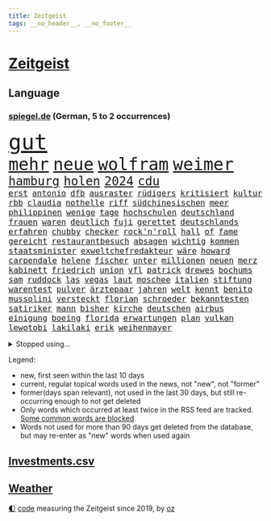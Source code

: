 ```yaml
---
title: Zeitgeist
tags: __no_header__, __no_footer__
---
```


# [Zeitgeist](https://oliz.io/zeitgeist/)

## Language

<h3><a href="https://www.spiegel.de" target="_blank">spiegel.de</a> (German, 5 to 2 occurrences)</h3>
<p style="font-family:monospace">
<span style="font-size:32pt"><a href="news_links.html#gut" class="current">gut</a></span>
<br>
<span style="font-size:25pt"><a href="news_links.html#mehr" class="current">mehr</a></span>
<span style="font-size:25pt"><a href="news_links.html#neue" class="current">neue</a></span>
<span style="font-size:25pt"><a href="news_links.html#wolfram" class="current">wolfram</a></span>
<span style="font-size:25pt"><a href="news_links.html#weimer" class="new">weimer</a></span>
<br>
<span style="font-size:18pt"><a href="news_links.html#hamburg" class="current">hamburg</a></span>
<span style="font-size:18pt"><a href="news_links.html#holen" class="current">holen</a></span>
<span style="font-size:18pt"><a href="news_links.html#2024" class="current">2024</a></span>
<span style="font-size:18pt"><a href="news_links.html#cdu" class="current">cdu</a></span>
<br>
<span style="font-size:12pt"><a href="news_links.html#erst" class="current">erst</a></span>
<span style="font-size:12pt"><a href="news_links.html#antonio" class="current">antonio</a></span>
<span style="font-size:12pt"><a href="news_links.html#dfb" class="current">dfb</a></span>
<span style="font-size:12pt"><a href="news_links.html#ausraster" class="new">ausraster</a></span>
<span style="font-size:12pt"><a href="news_links.html#rüdigers" class="new">rüdigers</a></span>
<span style="font-size:12pt"><a href="news_links.html#kritisiert" class="current">kritisiert</a></span>
<span style="font-size:12pt"><a href="news_links.html#kultur" class="current">kultur</a></span>
<span style="font-size:12pt"><a href="news_links.html#rbb" class="current">rbb</a></span>
<span style="font-size:12pt"><a href="news_links.html#claudia" class="current">claudia</a></span>
<span style="font-size:12pt"><a href="news_links.html#nothelle" class="new">nothelle</a></span>
<span style="font-size:12pt"><a href="news_links.html#riff" class="new">riff</a></span>
<span style="font-size:12pt"><a href="news_links.html#südchinesischen" class="new">südchinesischen</a></span>
<span style="font-size:12pt"><a href="news_links.html#meer" class="current">meer</a></span>
<span style="font-size:12pt"><a href="news_links.html#philippinen" class="current">philippinen</a></span>
<span style="font-size:12pt"><a href="news_links.html#wenige" class="current">wenige</a></span>
<span style="font-size:12pt"><a href="news_links.html#tage" class="current">tage</a></span>
<span style="font-size:12pt"><a href="news_links.html#hochschulen" class="current">hochschulen</a></span>
<span style="font-size:12pt"><a href="news_links.html#deutschland" class="current">deutschland</a></span>
<span style="font-size:12pt"><a href="news_links.html#frauen" class="current">frauen</a></span>
<span style="font-size:12pt"><a href="news_links.html#waren" class="current">waren</a></span>
<span style="font-size:12pt"><a href="news_links.html#deutlich" class="current">deutlich</a></span>
<span style="font-size:12pt"><a href="news_links.html#fuji" class="new">fuji</a></span>
<span style="font-size:12pt"><a href="news_links.html#gerettet" class="current">gerettet</a></span>
<span style="font-size:12pt"><a href="news_links.html#deutschlands" class="current">deutschlands</a></span>
<span style="font-size:12pt"><a href="news_links.html#erfahren" class="current">erfahren</a></span>
<span style="font-size:12pt"><a href="news_links.html#chubby" class="new">chubby</a></span>
<span style="font-size:12pt"><a href="news_links.html#checker" class="new">checker</a></span>
<span style="font-size:12pt"><a href="news_links.html#rock'n'roll" class="new">rock'n'roll</a></span>
<span style="font-size:12pt"><a href="news_links.html#hall" class="current">hall</a></span>
<span style="font-size:12pt"><a href="news_links.html#of" class="current">of</a></span>
<span style="font-size:12pt"><a href="news_links.html#fame" class="current">fame</a></span>
<span style="font-size:12pt"><a href="news_links.html#gereicht" class="current">gereicht</a></span>
<span style="font-size:12pt"><a href="news_links.html#restaurantbesuch" class="new">restaurantbesuch</a></span>
<span style="font-size:12pt"><a href="news_links.html#absagen" class="new">absagen</a></span>
<span style="font-size:12pt"><a href="news_links.html#wichtig" class="current">wichtig</a></span>
<span style="font-size:12pt"><a href="news_links.html#kommen" class="current">kommen</a></span>
<span style="font-size:12pt"><a href="news_links.html#staatsminister" class="new">staatsminister</a></span>
<span style="font-size:12pt"><a href="news_links.html#exweltchefredakteur" class="new">exweltchefredakteur</a></span>
<span style="font-size:12pt"><a href="news_links.html#wäre" class="current">wäre</a></span>
<span style="font-size:12pt"><a href="news_links.html#howard" class="current">howard</a></span>
<span style="font-size:12pt"><a href="news_links.html#carpendale" class="new">carpendale</a></span>
<span style="font-size:12pt"><a href="news_links.html#helene" class="new">helene</a></span>
<span style="font-size:12pt"><a href="news_links.html#fischer" class="current">fischer</a></span>
<span style="font-size:12pt"><a href="news_links.html#unter" class="current">unter</a></span>
<span style="font-size:12pt"><a href="news_links.html#millionen" class="current">millionen</a></span>
<span style="font-size:12pt"><a href="news_links.html#neuen" class="current">neuen</a></span>
<span style="font-size:12pt"><a href="news_links.html#merz" class="current">merz</a></span>
<span style="font-size:12pt"><a href="news_links.html#kabinett" class="current">kabinett</a></span>
<span style="font-size:12pt"><a href="news_links.html#friedrich" class="current">friedrich</a></span>
<span style="font-size:12pt"><a href="news_links.html#union" class="current">union</a></span>
<span style="font-size:12pt"><a href="news_links.html#vfl" class="current">vfl</a></span>
<span style="font-size:12pt"><a href="news_links.html#patrick" class="current">patrick</a></span>
<span style="font-size:12pt"><a href="news_links.html#drewes" class="new">drewes</a></span>
<span style="font-size:12pt"><a href="news_links.html#bochums" class="new">bochums</a></span>
<span style="font-size:12pt"><a href="news_links.html#sam" class="current">sam</a></span>
<span style="font-size:12pt"><a href="news_links.html#ruddock" class="new">ruddock</a></span>
<span style="font-size:12pt"><a href="news_links.html#las" class="current">las</a></span>
<span style="font-size:12pt"><a href="news_links.html#vegas" class="current">vegas</a></span>
<span style="font-size:12pt"><a href="news_links.html#laut" class="current">laut</a></span>
<span style="font-size:12pt"><a href="news_links.html#moschee" class="current">moschee</a></span>
<span style="font-size:12pt"><a href="news_links.html#italien" class="current">italien</a></span>
<span style="font-size:12pt"><a href="news_links.html#stiftung" class="current">stiftung</a></span>
<span style="font-size:12pt"><a href="news_links.html#warentest" class="current">warentest</a></span>
<span style="font-size:12pt"><a href="news_links.html#pulver" class="current">pulver</a></span>
<span style="font-size:12pt"><a href="news_links.html#ärztepaar" class="new">ärztepaar</a></span>
<span style="font-size:12pt"><a href="news_links.html#jahren" class="current">jahren</a></span>
<span style="font-size:12pt"><a href="news_links.html#welt" class="current">welt</a></span>
<span style="font-size:12pt"><a href="news_links.html#kennt" class="current">kennt</a></span>
<span style="font-size:12pt"><a href="news_links.html#benito" class="current">benito</a></span>
<span style="font-size:12pt"><a href="news_links.html#mussolini" class="current">mussolini</a></span>
<span style="font-size:12pt"><a href="news_links.html#versteckt" class="current">versteckt</a></span>
<span style="font-size:12pt"><a href="news_links.html#florian" class="current">florian</a></span>
<span style="font-size:12pt"><a href="news_links.html#schroeder" class="new">schroeder</a></span>
<span style="font-size:12pt"><a href="news_links.html#bekanntesten" class="current">bekanntesten</a></span>
<span style="font-size:12pt"><a href="news_links.html#satiriker" class="current">satiriker</a></span>
<span style="font-size:12pt"><a href="news_links.html#mann" class="current">mann</a></span>
<span style="font-size:12pt"><a href="news_links.html#bisher" class="current">bisher</a></span>
<span style="font-size:12pt"><a href="news_links.html#kirche" class="current">kirche</a></span>
<span style="font-size:12pt"><a href="news_links.html#deutschen" class="current">deutschen</a></span>
<span style="font-size:12pt"><a href="news_links.html#airbus" class="current">airbus</a></span>
<span style="font-size:12pt"><a href="news_links.html#einigung" class="current">einigung</a></span>
<span style="font-size:12pt"><a href="news_links.html#boeing" class="current">boeing</a></span>
<span style="font-size:12pt"><a href="news_links.html#florida" class="current">florida</a></span>
<span style="font-size:12pt"><a href="news_links.html#erwartungen" class="current">erwartungen</a></span>
<span style="font-size:12pt"><a href="news_links.html#plan" class="current">plan</a></span>
<span style="font-size:12pt"><a href="news_links.html#vulkan" class="current">vulkan</a></span>
<span style="font-size:12pt"><a href="news_links.html#lewotobi" class="new">lewotobi</a></span>
<span style="font-size:12pt"><a href="news_links.html#lakilaki" class="new">lakilaki</a></span>
<span style="font-size:12pt"><a href="news_links.html#erik" class="current">erik</a></span>
<span style="font-size:12pt"><a href="news_links.html#weihenmayer" class="new">weihenmayer</a></span>
</p>
<details>
<summary>Stopped using...</summary>
<p class="former" style="font-size:12pt">
bevor(1650) diskussion(1649) wahlkampf(1649) übernehmen(1649) bedeuten(1648) vierte(1648) bitte(1647) gefährlichen(1647) neuseeland(1646) sexuelle(1646) sicherheitsbehörden(1646) bundespräsident(1645) material(1645) positiv(1645) standort(1645) 2015(1644) bedenken(1644) anstieg(1643) ausgesprochen(1643) depressionen(1643) lust(1643) niveau(1643) nötig(1643) ruhe(1643) sekunden(1643) teilte(1643) beraten(1642) provinz(1642) theater(1642) favoriten(1640) geliefert(1640) 50000(1639) anlass(1639) meint(1639) oktober(1639) polen(1639) strecke(1639) umwelt(1639) verfassungsschutz(1639) joachim(1638) konjunktur(1638) aufgehoben(1637) bestätigen(1636) polens(1636) verschiebt(1636) zusammenhang(1636) anhänger(1635) durfte(1635) entsetzen(1635) investitionen(1635) werke(1635) west(1635) beiträge(1634) körperverletzung(1634) voraus(1634) zugelassen(1634) bundestrainer(1633) glauben(1633) projekt(1633) nachfrage(1631) nutzt(1631) zinsen(1631) e(1630) fußballprofi(1630) alarmiert(1629) distanz(1629) feld(1629) gering(1629) bewegen(1628) distanziert(1628) überleben(1628) echten(1627) begriff(1626) betrifft(1626) dran(1626) außerhalb(1625) bundesgerichtshof(1625) lkw(1625) juristisch(1624) kooperation(1622) schrecken(1619) spenden(1619) papier(1618) aufgetaucht(1615) händler(1614) not(1613) hinweis(1609) profis(1609) vermisste(1608) olympia(1601) herausforderung(1599) umbau(1550) öffnet(1534) carlos(1495) fachkräftemangel(1393) stundenlang(1390) zerstörte(1387) schrumpft(1377) bundesanwaltschaft(1374) freigesprochen(1372) tour(1370) verbunden(1367) kollision(1348) 120(1337) schlafen(1313) mike(1310) ampelkoalition(1301) bekräftigt(1288) demo(1287) fachkräfte(1276) zentralen(1276) einschätzungen(1272) roth(1256) otto(1229) invasion(1219) fördern(1204) gerichte(1178) verantwortlichen(1156) positiven(1154) flughäfen(1152) schneiden(1130) unmittelbar(1128) nebenbei(1124) gefangenschaft(1119) bewusst(1108) nationalelf(1099) verärgert(1068) harter(1067) verhängnis(1062) gefällt(1061) debattiert(1052) grünenpolitikerin(1046) kandidat(1045) nationale(1027) grün(1021) kampagne(1009) fassungslos(1008) rettungsaktion(999) toilette(992) effekt(990) nation(977) führten(970) entstehen(949) tel(936) nationaltrainer(931) aviv(925) staatsanwalt(915) razzien(912) luftangriffe(888) gesprengt(880) jüdische(874) pop(862) technische(862) gelegenheit(850) traut(849) aufgelöst(845) dritter(841) minderjährige(818) bewahren(809) chatgpt(809) verdächtigt(806) alcaraz(803) technologie(800) leon(799) loswerden(782) stil(781) 150000(779) uhren(773) lieferte(770) hamilton(767) lewis(767) rivalen(767) angenommen(755) ferrari(749) arbeitskräfte(745) gründung(739) veröffentlichte(725) ost(712) höchststand(708) arbeiter(707) kane(700) seltsame(700) pilot(695) 9(688) lebensgefährlich(686) schlagabtausch(685) objekte(680) anschluss(664) schuldenbremse(662) verriet(656) afdpolitiker(642) essener(636) vormittag(635) journalistin(632) zeitgleich(630) entpuppt(629) staus(623) service(619) lady(612) netanyahus(610) folter(609) verfolgung(591) 24jährige(590) 03(589) reformiert(572) auswertung(571) besserung(570) hymne(570) eingeschränkt(565) harsche(565) horst(565) rolf(565) mehrmals(564) sportlich(559) handball(542) kriegen(542) wütend(540) stimmte(535) geiseln(529) mancherorts(526) wagt(525) geräumt(522) club(515) empfehlungen(511) sprecherin(510) manch(509) einschnitte(505) kanzlerkandidat(505) gespalten(504) kostenlos(504) produzent(500) kapitän(493) sowohl(492) ließe(491) straftäter(486) historischer(477) dorthin(475) oma(473) machtwechsel(468) abgefeuert(467) gezahlt(465) behandlung(464) rammte(461) mögen(457) provokation(455) normalerweise(453) audi(452) begegnen(452) brandenburgischen(452) schritten(452) dahintersteckt(449) jörg(447) michel(443) sap(440) piloten(434) reichsten(434) staub(434) wüste(433) gefühle(430) gesichtet(428) heiraten(428) bunte(426) offenbaren(426) mauer(425) nationalsozialismus(423) vizepräsidentin(421) zerlegt(421) häusern(420) leichtathletik(415) wald(415) 17jähriger(409) gäbe(409) klette(409) polizeibeamte(409) raf(409) ranking(408) sitze(405) wirtschaftskrise(404) zentimeter(403) rechtslage(399) scheidung(399) dienen(397) klagte(397) fotografiert(395) planung(395) schülerinnen(392) vorab(392) überlassen(391) autoindustrie(390) vertritt(390) plastik(388) geringer(387) halbzeit(387) bgh(385) diana(381) drittes(379) boss(378) kulissen(376) potenzial(370) studien(367) bedingung(365) polizistin(361) set(361) rechnung(360) vehement(360) türen(357) anschläge(356) versuchter(355) diplomatischen(354) ewig(350) relativ(350) wittert(347) grenzkontrollen(346) rafael(345) autobranche(343) laufender(343) systematisch(340) 28jährige(336) kryptowährung(334) perfekt(334) vermitteln(333) gene(332) france(329) polarisiert(328) besitzt(327) verdachtsfall(325) match(321) stiegen(321) kleinstadt(320) robin(319) verbrenneraus(319) breiten(317) türkischer(315) eingesperrt(312) tourist(311) suchten(306) lauern(303) demi(301) gesteuert(298) exfreundin(296) süddeutschland(296) warnte(296) bürgerinnen(294) interaktiven(291) kurioser(290) jemanden(288) kümmern(286) nuri(285) ruf(285) friseur(284) medikamente(284) müdigkeit(284) westküste(284) sperren(283) naomi(282) wanderer(280) erfinden(278) passende(278) königliche(277) mittelschicht(276) ran(276) besseren(273) zerstörten(273) gesichert(271) gefühlen(270) starkem(270) angekündigte(264) löschen(264) 130(262) fritz(260) hose(260) schwierigen(258) kater(257) bundesnetzagentur(256) impfstoff(254) behauptete(253) mobilisieren(253) bordell(252) klimakonferenz(252) sozialdemokrat(250) aktionäre(249) knüpfen(249) suchmaschine(248) verzweifelt(248) kürzungen(247) mittag(247) geheimen(246) lka(246) sitzung(245) vermeidet(245) telefoniert(244) äußere(241) inhaftierten(239) venezuelas(238) georgia(236) konzernchef(236) umfragewerte(236) versprach(236) astronomie(233) senden(232) staatsoberhaupt(232) reformieren(230) schnäppchen(230) 82(229) begleiter(228) daniela(227) anhängern(226) rekrutiert(226) dankesrede(225) khan(225) freiburger(224) kapital(224) nämlich(224) streichung(224) filialen(222) alarmierende(221) austritt(220) florentina(220) holzinger(220) neuanfang(220) cem(217) ungewiss(217) özdemir(217) gegenden(216) parteifreund(216) geldbeutel(214) trost(214) flüchtete(213) jakob(213) liam(213) verbraucherzentrale(211) legendären(210) scheidende(210) krebserkrankung(207) leipziger(206) wiedereinzug(206) bruchteil(204) hofiert(202) dauerten(201) namibia(201) stimmten(201) fossilien(200) gomez(200) handyverbot(200) missgeschick(200) selena(200) torhüterin(200) wahrheiten(199) gisèle(197) juristischen(197) mittelalter(197) verüben(197) biathlon(195) befragten(194) milizen(193) pelicot(192) gewagt(191) toiletten(191) überwachungskamera(191) begeisterte(190) westens(190) ausgehen(189) monats(188) goretzka(187) mutmaßlichem(187) republikanern(187) anzeigen(186) eineinhalb(185) konkreten(184) echter(183) rechtsextremist(183) techkonzern(183) renommierte(182) strackzimmermann(182) asylanträge(181) gründete(181) kanadische(181) günstigere(180) mutterschaft(180) seitenhieb(180) arizona(179) adhs(178) vorsorglich(178) laufenden(176) korruptionsvorwürfen(175) maler(174) tsg(174) hilflos(173) einführen(171) größeres(171) branchenverband(168) chip(168) lebenszeichen(168) apokalypse(167) autobiografie(165) han(165) kategorien(165) schwärmt(164) busse(163) zustände(163) bundesrat(162) gesteigert(162) lucy(162) eddie(161) leser(161) jake(160) spdfraktionschef(160) tarifstreit(160) zendaya(159) auswege(158) psychiatrischen(158) akkuschrauber(157) uhaft(156) richtete(154) schlappe(153) synthetische(152) wahldebakel(152) glücksfall(150) ruhen(150) ukrainekriegs(150) wirtschaftsgipfel(150) anschaffung(149) traditionell(149) kurden(148) kurdische(147) mangelhafte(147) milliardenhöhe(147) runden(147) schläft(147) talfahrt(147) aldi(146) gewaltige(146) kürzen(146) louisiana(146) tankstelle(146) lopez(145) knickt(144) wirtschaftswende(144) einwanderung(143) chalamet(142) funkt(142) hingerichtet(142) schmuck(142) schulzeit(142) timothée(142) verstanden(142) wortbruch(142) ähneln(142) herzog(140) sprint(140) sms(139) orlando(138) ausfällen(137) kartons(137) ausgaben(135) greenpeace(135) verurteilen(135) australiens(134) bundestages(134) ignoranz(134) intendantin(134) diebin(133) zocken(133) geschrumpft(132) scharfer(132) schwangerschaftsabbrüche(132) konferenz(131) kunststück(131) ussängerin(131) wal(131) wecken(131) einreisekontrollen(130) wirtschaftsweise(130) apotheke(128) boxlegende(128) geschätzt(128) telefonat(128) tyson(128) stützpunkt(127) nikita(126) barrier(125) nachgewiesen(125) verheerende(125) abheben(124) accounts(124) begehrt(124) syrischen(124) wggarantie(123) übergeben(123) true(121) befragung(120) bemerkenswerte(120) bezieht(120) hilfsorganisation(120) ärztliche(120) extra(119) gadgets(119) jair(119) lüneburg(119) spiekeroog(119) verschieben(119) bonn(118) manches(118) faschismus(117) jeans(117) teamkollege(117) kreuzbandriss(115) morddrohungen(115) reinen(115) schauspielerinnen(115) sparer(115) dämlich(114) fbichef(114) kash(114) noten(114) patel(114) vanessa(114) lettland(113) preuß(113) rachel(113) rassistisches(113) nervt(112) komische(111) mittelmäßig(111) afrikas(110) bedeckt(110) kannten(110) schwerem(110) verwirrung(110) ankündigungen(109) konkurrieren(109) norweger(109) adidas(108) großeltern(108) hagen(108) kanadas(108) spendete(108) währung(108) befeuern(107) forschungsteam(107) gesundheitssystem(107) praktischen(107) verstößen(107) brad(106) halbinsel(106) pitt(106) verhandlung(106) axt(105) dasselbe(105) prinzen(105) heide(104) längsten(104) messenger(104) ministerium(104) rückte(104) umstrittensten(104) feministischen(103) memes(103) schultern(103) erneuert(102) unveröffentlichte(102) zeitdruck(102) anhand(101) blind(101) schülern(101) staunen(101) begnadigung(100) chips(100) griffen(100) verlockend(100) verursachten(100) 42jährigen(99) tilgen(99) unterwerfen(99) 32jährige(97) freigelassen(97) pfeift(97) 52(96) erbeutet(96) klischee(96) selbstkritik(96) verbreitete(96) charité(95) freiwilligen(95) dialog(94) monika(93) sexszenen(93) klassen(92) butch(91) eingekauft(91) glaubens(91) suni(91) umbenennen(91) wilmore(91) zutaten(91) aufzuarbeiten(90) bestens(90) durchsuchten(90) enthalten(90) erarbeitet(90) grandjean(90) großfamilie(90) linus(90) rennserie(90) straßer(90) türsteher(90) verbreiteten(90) beispiele(89) ermittelte(89) kreuzte(89) passagiermaschine(89) socken(89) verpflichtende(89) visualisierung(89) voranschreiten(89) anke(88) baldoni(88) blake(88) elterngeld(88) erfüllten(88) heathrow(88) krankenhauses(88) lively(88) nächstenliebe(88) qualifikationsspiel(88) zuhause(88) gerechtigkeit(87) notstand(87) skifahren(87) staatsanwältin(87) umkreist(87) beigetragen(86) genosse(86) hochhäuser(86) neunzigerjahren(86) regisseurin(86) tabea(86) vermeintlicher(86) bella(85) generalstaatsanwältin(85) hollywoodregisseur(85) interessanter(85) lockerung(85) scheidet(85) schnitzer(85) verschlossene(85) weltschachverband(85) ramsey(84) selbstbewusstsein(84) studentinnen(84) émile(84) gewohnheiten(83) linker(83) verfolgten(83) beschädigtem(82) gültig(82) research(82) stürze(82) unbekannt(82) verführerischer(82) versichert(82) wertvollsten(82) whiskey(82) airports(81) predigt(81) privileg(81) rechnerisch(81) spitzenturnerin(81) uneinigkeit(81) usschauspielerin(81) bui(80) gesunden(80) gewöhnen(80) suchaktion(80) unomenschenrechtsbüro(80) ziviler(80) 77(79) auftragslage(79) lehrern(79) synchronsprechen(79) tagt(79) gewalttätiger(78) klimaneutralität(78) legendärer(78) rüttelt(78) sauer(78) unsinn(78) verwechseln(78) ablehnt(77) kreisverband(77) massiver(77) milliardenschulden(77) simbabwe(77) spektakuläre(77) stromkosten(77) unomitarbeiter(77) verkaufte(77) weltcuprennen(77) wintersport(77) drogenkonsum(76) gelobt(76) gesundheitsbehörde(76) gradmesser(76) schmecken(76) simmons(76) 289(75) anteilen(75) darm(75) entgegensetzen(75) gmbh(75) herstellung(75) spezialist(75) uk(75) uran(75) zuschauen(75) einsatzkräften(74) fußgängerin(74) rosa(74) schlimmen(74) biathletin(73) früheres(73) gedenkort(73) petitionen(73) richtlinien(73) rsfmiliz(73) scheine(73) sogenannter(73) weltregionen(73) haufen(72) kugelbombe(72) oblast(72) starlink(72) beteuern(71) geimpft(71) hase(71) manchem(71) rebellische(71) stört(71) verkaufszahlen(71) erfolgsgeschichte(70) khartum(70) manipulierte(70) talk(70) anhaltspunkte(69) elend(69) ergreift(69) erhalte(69) patricia(69) sommerspiele(69) versorger(69) einlass(68) errungenschaften(68) station(68) sterne(68) unterkünften(68) verstimmungen(68) vertiefen(68) zeugin(68) drinnen(67) instrument(67) mandy(67) prinzipien(67) schiffen(67) teleskop(67) konstruktiven(66) körperlich(66) premiere(66) taskforce(66) unbesiegbar(66) bestimmung(65) bündeln(65) carney(65) sun(65) winzerinnen(65) dm(64) geschwindigkeiten(64) menschenrechtlerin(64) mies(64) orf(64) rückgängig(64) seehofer(64) tübinger(64) unterlagen(64) unterlief(64) unterrichtet(64) aufholjagd(63) chilenischen(63) chinapolitik(63) hoffenheims(63) kuriosesten(63) mentale(63) tausender(63) zugreifen(63) aufmarsch(62) handschellen(62) intrige(62) magazine(62) ungültig(62) vertraulichen(62) ausgelassen(61) drogensüchtige(61) gefecht(61) känguru(61) norderney(61) stella(61) unerwarteten(61) 1991(60) ausfindig(60) auslieferungshaft(60) friedenstruppen(60) kulturgeschichte(60) perspektive(60) widersacher(60) bredouille(59) egoismus(59) may(59) auffanglager(58) biopic(58) verwechslung(58) 242(57) karten(57) kooperationen(57) ländlichen(57) saarländische(57) verkraften(57) andenken(56) ankläger(56) bürgergeldempfängern(56) einspringen(56) filmreif(56) fossile(56) fraktionsspitze(56) gaga(56) lidl(56) minerva(56) orange(56) sauber(56) shakespeares(56) wolodin(56) colorado(55) dak(55) kosteten(55) lagern(55) oper(55) paraden(55) phantom(55) tarifverhandlungen(55) wunschkandidat(55) angeschlagen(54) eignen(54) erbitterter(54) familienmitglieder(54) hang(54) sabotageakte(54) eitelkeit(53) niko(53) offensiv(53) protestaktion(53) senders(53) unescoweltkulturerbe(53) niger(52) sicherheitskonferenz(52) steckte(52) tipp(52) beschießen(51) gekrönt(51) niedrigere(51) ankara(50) asylsuchenden(50) barrikaden(50) clemens(50) erwarteten(50) fachleuten(50) geheimnisvolle(50) kämpferisch(50) siege(50) ungebrochen(50) ungewöhnlichem(50) altman(49) angemessen(49) berechnung(49) ioc(49) openaiceo(49) sprachlos(49) 66jährige(48) klimazielen(48) sarkozy(48) verbrachte(48) wmgold(48) guineabissau(47) imamoğlu(47) marieagnes(47) repressionen(47) riesiges(47) stimmzettel(47) zeche(47) ausschluss(46) maßstab(46) untergebracht(46) verängstigt(46) ausgleichen(45) berichteten(45) runter(45) schlechtem(45) handelsrouten(44) mobilisiert(44) anschließen(43) autoritären(43) erfanden(43) erwischte(43) katastrophale(43) leo(43) milliardeninvestitionen(43) attraktive(42) befund(42) coaching(42) entsendung(42) gremium(42) herausgeben(42) inhaftierte(42) pfleger(42) sicherheitsfreigaben(42) weggefegt(42) alkoholkonsum(41) center(41) einkauft(41) euzölle(41) lebten(41) raumsonde(41) tv+(41) gescheiterter(40) ingebrigtsen(40) langfristigen(40) terrorgruppe(40) ausharren(39) chaotisch(39) fahrlehrer(39) gleichnamigen(39) lahme(39) #metoo(38) auszug(38) bdi(38) dienstes(38) mehrarbeit(38) minen(38) mitsprache(38) rassismuserfahrungen(38) spdpolitikerin(38) benutzt(37) kettensäge(37) slogan(37) unverhältnismäßig(37) wohlstands(37) ärzten(37) auseinanderdriften(36) autozölle(36) frösche(36) hochrangiges(36) interessenkonflikte(36) riad(36) brötchen(35) hillary(35) kassel(35) regierungen(35) schlechteste(35) tücken(35) versprochene(35) 25jähriger(34) anderthalb(34) großrazzia(34) kollaps(34) staatsapparat(34) verbrennungsmotoren(34) verholfen(34) bodentruppen(33) bundesinnenministerin(33) lizenzen(33) prozessauftakt(33) rechtsrucks(33) usstreitkräfte(33) anzukurbeln(32) co₂emissionen(32) elektroautohersteller(32) keines(32) mitteln(32) sbahnen(32) zweitem(32) bierchen(31) entschlossenheit(31) gegnerischen(31) händeringend(31) würdigt(31) zuschauern(31) aufrüsten(30) erdoğans(30) formel1star(30) thailändische(30) verachtung(30) einiger(29) eröffnungsrede(29) ifo(29) kadaver(29) kantine(29) marschiert(29) rostocker(29) schwarzwald(29) profitierten(28) tyrannen(28) dienten(27) einzuschätzen(27) flüchtlingscamp(27) groko(27) härtesten(27) story(27) unvorstellbar(27) zollankündigung(27) aufwind(26) berkeley(26) blatter(26) buchautor(26) filmgeschäft(26) fuest(26) hamaspropaganda(26) populäre(26) schädliche(26) bildschirm(25) conan(25) downey(25) hendrik(25) kommentatoren(25) ärmsten(25) mehrausgaben(24) schlucken(24) ukrainegipfel(24) zwangspause(24) deloitte(23) einfachen(23) eon(23) no(23) other(23) prämien(23) stromausfall(23) technologien(23) trainern(23) updates(23) 2050(22) 22jährigen(22) 90000(22) berichterstattung(22) energiekonzern(22) gebäck(22) halfen(22) senatoren(22) symbolkraft(22) traumziel(22) a9(21) breit(21) fe(21) generell(21) hackman(21) haifa(21) o’brien(21) pisten(21) weiterzugeben(21) besorgen(20) cent(20) winzer(20) 1997(19) arakawa(19) betsy(19) europaweite(19) komiker(19) mayhem(19) arbeitsgruppen(18) bestrebungen(18) spezialeinheit(18) zweidrittelmehrheit(18) kontrollierten(17) nordseeküste(17) regierungsnahe(17) stefani(17) unkrautvernichtungsmittels(17) brisbane(16) fadenkreuz(16) fahrlässige(16) geringen(16) milliardenausgaben(16) milliardenpaket(16) nordderby(16) rekordkulisse(16) roll(16) 44jährigen(15) alleinherrscher(15) berlinschöneberg(15) case(15) cold(15) disqualifiziert(15) ehemals(15) enfant(15) gebebt(15) melanie(15) terrible(15) todesumstände(15) ukrainerusslandkrieg(15) angreift(14) finanzpaket(14) juristin(14) politikwissenschaftlerin(14) spurlos(14) wombat(14) zugelegt(14) äußerten(14) batteriefabrik(13) bearbeiten(13) begrüßen(13) bestochen(13) geklauter(13) gelbe(13) kolosseum(13) long(13) nationaler(13) posieren(13) ritzen(13) sachbearbeiterin(13) teilschuld(13) tennissport(13) touristenfails(13) unpassende(13) airport(12) aufmerksam(12) brasilianische(12) bratzpop(12) einmischen(12) entertainment(12) etappen(12) joschka(12) ludwigsburg(12) länderkammer(12) mürbe(12) osteuropa(12) arbeitgebern(11) eishockey(11) entlarvt(11) erzeugen(11) investitionspaket(11) kilometerweit(11) misslingt(11) motorräder(11) philippinische(11) pipeline(11)
</p>
</details>
<p>Legend:
<ul>
<li><span class="new">new</span>, first seen within the last 10 days</li>
<li><span class="current">current</span>, regular topical words used in the news, not "new", not "former"</li>
<li><span class="former">former(days span relevant)</span>, not used in the last 30 days, but still re-occurring enough to not get deleted</li>
<li>Only words which occurred at least twice in the RSS feed are tracked. <a href="language/filters.py">Some common words are blocked</a></li>
<li>Words not used for more than 90 days get deleted from the database, but may re-enter as "new" words when used again</li>
</ul>
</p>

## [Investments](investments.html)[.csv](investments.csv)

## [Weather](weather.html)

<footer>
<a href="javascript:toggleTheme()" class="nav">🌓</a>
<a href="https://github.com/ooz/zeitgeist">code</a> measuring the Zeitgeist since 2019, by <a href="https://oliz.io">oz</a>
</footer>
